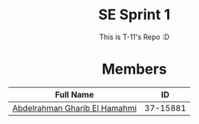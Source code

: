 <h1 align="center">SE Sprint 1</h1>
<p align="center">This is T-11's Repo :D</p>


<h1 align="center">  Members  </h1>

Full Name                                                  |  ID					   
:---------------------------------------------------------:|:---------------:
[Abdelrahman Gharib El Hamahmi](https://github.com/Hamahmi)|  37-15881       
  

